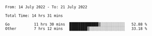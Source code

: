 <!--START_SECTION:waka-->

```text
From: 14 July 2022 - To: 21 July 2022

Total Time: 14 hrs 31 mins

Go           11 hrs 30 mins  █████████████▒░░░░░░░░░░░   52.88 %
Other        7 hrs 12 mins   ████████▒░░░░░░░░░░░░░░░░   33.18 %
```

<!--END_SECTION:waka-->